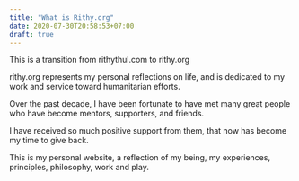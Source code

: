 ```yaml
---
title: "What is Rithy.org"
date: 2020-07-30T20:58:53+07:00
draft: true
---
```


This is a transition from rithythul.com to rithy.org

rithy.org represents my personal reflections on life, and is dedicated to my work and service toward humanitarian efforts.

Over the past decade, I have been fortunate to have met many great people who have become mentors, supporters, and friends.

I have received so much positive support from them, that now has become my time to give back.

This is my personal website, a reflection of my being, my experiences, principles, philosophy, work and play.
